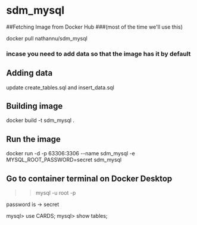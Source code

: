 # sdm_mysql

##Fetching Image from Docker Hub
###(most of the time we'll use this)

docker pull nathannu/sdm_mysql

### incase you need to add data so that the image has it by default

## Adding data
update create_tables.sql and insert_data.sql

## Building image

docker build -t sdm_mysql .

## Run the image

docker run -d -p 63306:3306 --name sdm_mysql -e MYSQL_ROOT_PASSWORD=secret sdm_mysql

## Go to container terminal on Docker Desktop

>> mysql -u root -p

password is -> secret

mysql> use CARDS;
mysql> show tables;
